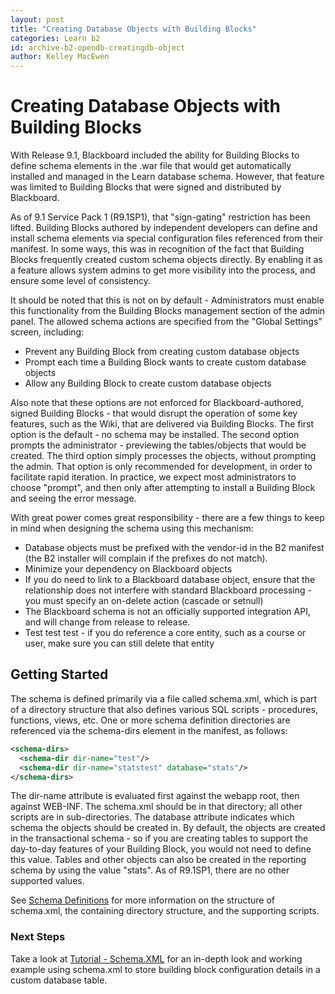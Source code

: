 ```yaml
---
layout: post
title: "Creating Database Objects with Building Blocks"
categories: Learn b2
id: archive-b2-opendb-creatingdb-object
author: Kelley MacEwen
---
```


# Creating Database Objects with Building Blocks

With Release 9.1, Blackboard included the ability for Building Blocks to
define schema elements in the .war file that would get automatically installed
and managed in the Learn database schema. However, that feature was limited to
Building Blocks that were signed and distributed by Blackboard.

As of 9.1 Service Pack 1 (R9.1SP1), that "sign-gating" restriction has been
lifted. Building Blocks authored by independent developers can define and
install schema elements via special configuration files referenced from their
manifest. In some ways, this was in recognition of the fact that Building
Blocks frequently created custom schema objects directly. By enabling it as a
feature allows system admins to get more visibility into the process, and
ensure some level of consistency.

It should be noted that this is not on by default - Administrators must enable
this functionality from the Building Blocks management section of the admin
panel. The allowed schema actions are specified from the "Global Settings"
screen, including:

- Prevent any Building Block from creating custom database objects
- Prompt each time a Building Block wants to create custom database objects
- Allow any Building Block to create custom database objects

Also note that these options are not enforced for Blackboard-authored, signed
Building Blocks - that would disrupt the operation of some key features, such
as the Wiki, that are delivered via Building Blocks. The first option is the
default - no schema may be installed. The second option prompts the
administrator - previewing the tables/objects that would be created. The third
option simply processes the objects, without prompting the admin. That option
is only recommended for development, in order to facilitate rapid iteration.
In practice, we expect most administrators to choose "prompt", and then only
after attempting to install a Building Block and seeing the error message.

With great power comes great responsibility - there are a few things to keep
in mind when designing the schema using this mechanism:

- Database objects must be prefixed with the vendor-id in the B2 manifest (the B2 installer will complain if the prefixes do not match).
- Minimize your dependency on Blackboard objects
- If you do need to link to a Blackboard database object, ensure that the relationship does not interfere with standard Blackboard processing - you must specify an on-delete action (cascade or setnull)
- The Blackboard schema is not an officially supported integration API, and will change from release to release.
- Test test test - if you do reference a core entity, such as a course or user, make sure you can still delete that entity

## Getting Started

The schema is defined primarily via a file called schema.xml, which is part of
a directory structure that also defines various SQL scripts - procedures,
functions, views, etc. One or more schema definition directories are
referenced via the schema-dirs element in the manifest, as follows:

```xml
<schema-dirs>
  <schema-dir dir-name="test"/>
  <schema-dir dir-name="statstest" database="stats"/>
</schema-dirs>
```

The dir-name attribute is evaluated first against the webapp root, then
against WEB-INF. The schema.xml should be in that directory; all other scripts
are in sub-directories. The database attribute indicates which schema the
objects should be created in. By default, the objects are created in the
transactional schema - so if you are creating tables to support the day-to-day
features of your Building Block, you would not need to define this value.
Tables and other objects can also be created in the reporting schema by using
the value "stats". As of R9.1SP1, there are no other supported values.

See [Schema Definitions](schema-definitions) for
more information on the structure of schema.xml, the containing directory
structure, and the supporting scripts.

### Next Steps

Take a look at [Tutorial - Schema.XML](schema-xml) for an in-depth
look and working example using schema.xml to store building block
configuration details in a custom database table.
